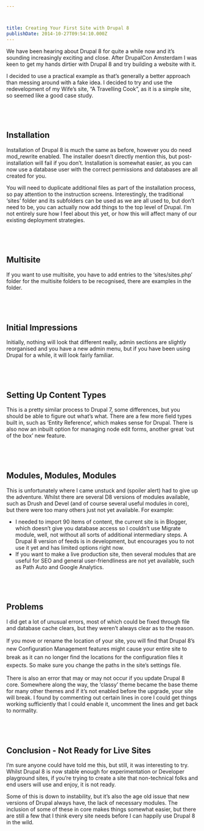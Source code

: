 ```yaml
---



title: Creating Your First Site with Drupal 8
publishDate: 2014-10-27T09:54:10.000Z
---
```



We have been hearing about Drupal 8 for quite a while now and it&rsquo;s sounding increasingly exciting and close. After DrupalCon Amsterdam I was keen to get my hands dirtier with Drupal 8 and try building a website with it.

I decided to use a practical example as that&rsquo;s generally a better approach than messing around with a fake idea. I decided to try and use the redevelopment of my Wife&rsquo;s site, &ldquo;A Travelling Cook&rdquo;, as it is a simple site, so seemed like a good case study.<h2>&nbsp;</h2><h2 id="installation">Installation</h2>

Installation of Drupal 8 is much the same as before, however you do need mod_rewrite enabled. The installer doesn&rsquo;t directly mention this, but post-installation will fail if you don&rsquo;t. Installation is somewhat easier, as you can now use a database user with the correct permissions and databases are all created for you.

You will need to duplicate additional files as part of the installation process, so pay attention to the instruction screens. Interestingly, the traditional &lsquo;sites&rsquo; folder and its subfolders can be used as we are all used to, but don&rsquo;t need to be, you can actually now add things to the top level of Drupal. I&rsquo;m not entirely sure how I feel about this yet, or how this will affect many of our existing deployment strategies.<h2>&nbsp;</h2><h2 id="multisite">Multisite</h2>

If you want to use multisite, you have to add entries to the &lsquo;sites/sites.php&rsquo; folder for the multisite folders to be recognised, there are examples in the folder.<h2>&nbsp;</h2><h2 id="initialimpressions">Initial Impressions</h2>

Initially, nothing will look that different really, admin sections are slightly reorganised and you have a new admin menu, but if you have been using Drupal for a while, it will look fairly familiar.<h2>&nbsp;</h2><h2 id="settingupcontenttypes">Setting Up Content Types</h2>

This is a pretty similar process to Drupal 7, some differences, but you should be able to figure out what&rsquo;s what. There are a few more field types built in, such as &lsquo;Entity Reference&rsquo;, which makes sense for Drupal. There is also now an inbuilt option for managing node edit forms, another great &lsquo;out of the box&rsquo; new feature.<h2>&nbsp;</h2><h2 id="modulesmodulesmodules">Modules, Modules, Modules</h2>

This is unfortunately where I came unstuck and (spoiler alert) had to give up the adventure. Whilst there are several D8 versions of modules available, such as Drush and Devel (and of course several useful modules in core), but there were too many others just not yet available. For example:<ul><li>I needed to import 90 items of content, the current site is in Blogger, which doesn&rsquo;t give you database access so I couldn&rsquo;t use Migrate module, well, not without all sorts of additional intermediary steps. A Drupal 8 version of feeds is in development, but encourages you to not use it yet and has limited options right now.</li><li>If you want to make a live production site, then several modules that are useful for SEO and general user-friendliness are not yet available, such as Path Auto and Google Analytics.</li></ul><h2>&nbsp;</h2><h2 id="problems">Problems</h2>

I did get a lot of unusual errors, most of which could be fixed through file and database cache clears, but they weren&rsquo;t always clear as to the reason.&nbsp;

<span style="line-height: 1.538em;">If you move or rename the location of your site, you will find that Drupal 8&rsquo;s new Configuration Management features might cause your entire site to break as it can no longer find the locations for the configuration files it expects. So make sure you change the paths in the site&rsquo;s settings file.

There is also an error that may or may not occur if you update Drupal 8 core. Somewhere along the way, the &lsquo;classy&rsquo; theme became the base theme for many other themes and if it&rsquo;s not enabled before the upgrade, your site will break. I found by commenting out certain lines in core I could get things working sufficiently that I could enable it, uncomment the lines and get back to normality.<h2>&nbsp;</h2><h2 id="conclusion-notreadyforlivesites">Conclusion - Not Ready for Live Sites</h2>

I&rsquo;m sure anyone could have told me this, but still, it was interesting to try. Whilst Drupal 8 is now stable enough for experimentation or Developer playground sites, if you&rsquo;re trying to create a site that non-technical folks and end users will use and enjoy, it is not ready.

Some of this is down to instability, but it&rsquo;s also the age old issue that new versions of Drupal always have, the lack of necessary modules. The inclusion of some of these in core makes things somewhat easier, but there are still a few that I think every site needs before I can happily use Drupal 8 in the wild.
